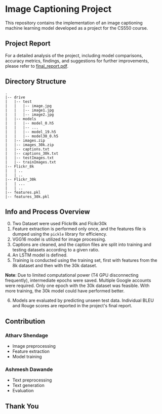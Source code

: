 # Image Captioning Project

This repository contains the implementation of an image captioning machine learning model developed as a project for the CS550 course.

## Project Report

For a detailed analysis of the project, including model comparisons, accuracy metrics, findings, and suggestions for further improvements, please refer to [final_report.pdf](final_report.pdf).

## Directory Structure

```plaintext
.
|-- drive
|   |-- test
|   |   |-- image.jpg
|   |   |-- image1.jpg
|   |   |-- image2.jpg
|   |-- models
|   |   |-- model_0.h5
|   |   |-- ...
|   |   |-- model_19.h5
|   |   |-- model30_0.h5
|   |-- images.zip
|   |-- images_30k.zip
|   |-- captions.txt
|   |-- captions_30k.txt
|   |-- testImages.txt
|   |-- trainImages.txt
|-- Flickr_8k
|   | ..
|   | ..
|-- Flickr_30k
|   | ...
|   | ..
|-- features.pkl
|-- features_30k.pkl
```


## Info and Process Overview
0. Two Dataset were used Flickr8k and Flcikr30k
1. Feature extraction is performed only once, and the features file is dumped using the `pickle` library for efficiency.
2. VGG16 model is utilized for image processing.
3. Captions are cleaned, and the caption files are split into training and testing datasets according to a given ratio.
4. An LSTM model is defined.
5. Training is conducted using the training set, first with features from the 8k dataset and then with the 30k dataset.

**Note**: Due to limited computational power (T4 GPU disconnecting frequently), intermediate epochs were saved. Multiple Google accounts were required. Only one epoch with the 30k dataset was feasible. With more training, the 30k model could have performed better.

6. Models are evaluated by predicting unseen test data. Individual BLEU and Rouge scores are reported in the project's final report.

## Contribution

### Atharv Shendage
- Image preprocessing
- Feature extraction
- Model training

### Ashmesh Dawande
- Text preprocessing
- Text generation
- Evaluation

## Thank You

